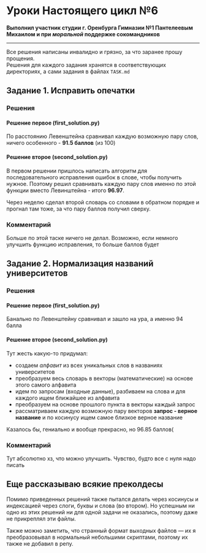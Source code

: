 # Уроки Настоящего цикл №6

**Выполнил участник студии г. Оренбурга Гимназии №1 Пантелеевым Михаилом и при *моральной* поддержке сокомандников**

---

Все решения написаны инвалидно и грязно, за что заранее прошу прощения.  
Решения для каждого задания хранятся в соответствующих директориях, а сами задания в файлах `TASK.md`

## Задание 1. Исправить опечатки

### Решения

#### Решение первое (first_solution.py)

По расстоянию Левенштейна сравнивал каждую возможную пару слов, ничего особенного - **91.5 баллов** (из 100)

#### Решение второе (second_solution.py)

В первом решении пришлось написать алгоритм для последовательного исправления ошибок в слове, чтобы получить нужное.
Поэтому решил сравнивать каждую пару слов именно по этой функции вместо Левинштейна - итого **96.97**.

Через неделю сделал второй словарь со словами в обратном порядке и прогнал там тоже, за что пару баллов получил сверху.

### Комментарий

Больше по этой таске ничего не делал. Возможно, если немного улучшить функцию исправления, то больше баллов будет

## Задание 2. Нормализация названий университетов

### Решения

#### Решение первое (first_solution.py)

Банально по Левенштейну сравнивал и зашло на ура, а именно 94 балла

#### Решение второе (second_solution.py)

Тут жесть какую-то придумал:

* создаем *алфавит* из всех уникальных слов в названиях университетов
* преобразуем весь словарь в векторы (математические) на основе этого самого алфавита
* идем по запросам (входные данные), разбиваем на слова и для каждого ищем ближайшее из алфавита
* преобразуем на основе прошлого пункта в векторы каждый запрос
* рассматриваем каждую возможную пару векторов **запрос - верное название** и по косинусу ищем самое близкое верное
  название

Казалось бы, гениально и вообще прекрасно, но 96.85 баллов(

### Комментарий

Тут абсолютно хз, что можно улучшить. Чувство, будто все с нуля надо писать

## Еще рассказываю всякие преколдесы

Помимо приведенных решений также пытался делать через косинусы и индексацией через слоги, буквы и слова (во втором). Но
успешным ни одно из этих решений ни для одной задачи не оказались, поэтому даже не прикреплял эти файлы.

Также можно заметить, что странный формат выходных файлов — их я преобразовывал в нормальный небольшими скриптами,
поэтому их также не добавил в репу.
